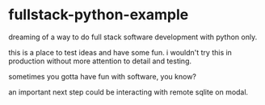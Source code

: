 # fullstack-python-example

dreaming of a way to do full stack software development with python only.

this is a place to test ideas and have some fun. i wouldn't try this in production without more attention to detail and testing.

sometimes you gotta have fun with software, you know?

an important next step could be interacting with remote sqlite on modal.
